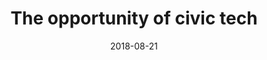 ---
layout: post
categories: 
- talk
title: "The opportunity of civic tech"
location: "Chi Hack Night"
date: 2018-08-21
image: /images/talks/chn-opportunity-of-civic-tech.jpg
description: "It is said that Chicago has one of the strongest and most vibrant civic technology communities in the world, but what even is civic tech? What are the opportunities in the civic tech space and what has changed over the past few years that make these opportunities possible? As Founder of Chi Hack Night and DataMade, I answer these questions (and more!)."
link: https://chihacknight.org/events/2018/08/21/derek-eder.html
featured: true
published: true
---